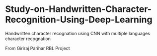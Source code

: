 # Study-on-Handwritten-Character-Recognition-Using-Deep-Learning
Handwritten character recognation using CNN with multiple languages character recognation

From Giriraj Parihar
RBL Project
